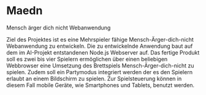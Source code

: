 Maedn
=====

Mensch ärger dich nicht Webanwendung

Ziel des Projektes ist es eine Mehrspieler fähige Mensch-Ärger-dich-nicht Webanwendung zu entwickeln. Die zu entwickelnde Anwendung baut auf dem im AI-Projekt entstandenen Node.js Webserver auf.
Das fertige Produkt soll es zwei bis vier Spielern ermöglichen über einen beliebigen Webbrowser eine Umsetzung des Brettspiels Mensch-Ärger-dich-nicht zu spielen. Zudem soll ein Partymodus integriert werden der es den Spielern erlaubt an einem Bildschirm zu spielen. Zur Spielsteuerung können in diesem Fall mobile Geräte, wie Smartphones und Tablets, benutzt werden.
